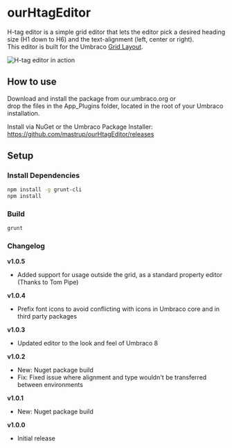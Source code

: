# ourHtagEditor
H-tag editor is a simple grid editor that lets the editor pick a desired heading size (H1 down to H6) and the text-alignment (left, center or right).<br>
This editor is built for the Umbraco [Grid Layout](https://our.umbraco.org/documentation/getting-started/backoffice/property-editors/built-in-property-editors/grid-layout).

![H-tag editor in action](https://i.imgur.com/wHh4Cf7.gif)

## How to use
Download and install the package from our.umbraco.org or<br>
drop the files in the App_Plugins folder, located in the root of your Umbraco installation.

Install via NuGet or the Umbraco Package Installer: https://github.com/mastrup/ourHtagEditor/releases

## Setup

### Install Dependencies

```bash
npm install -g grunt-cli
npm install
```

### Build

```bash
grunt
```

### Changelog
**v1.0.5**
- Added support for usage outside the grid, as a standard property editor (Thanks to Tom Pipe)

**v1.0.4**
- Prefix font icons to avoid conflicting with icons in Umbraco core and in third party packages

**v1.0.3**
- Updated editor to the look and feel of Umbraco 8

**v1.0.2**
- New: Nuget package build
- Fix: Fixed issue where alignment and type wouldn't be transferred between environments

**v1.0.1**
- New: Nuget package build

**v1.0.0**
- Initial release